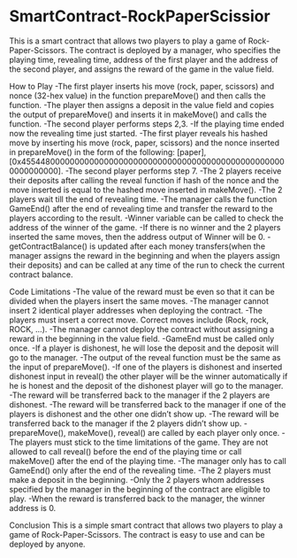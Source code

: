 # SmartContract-RockPaperScissior


This is a smart contract that allows two players to play a game of Rock-Paper-Scissors. The contract is deployed by a manager, who specifies the playing time, revealing time, address of the first player and the address of the second player, and assigns the reward of the game in the value field.

How to Play
-The first player inserts his move (rock, paper, scissors) and nonce (32-hex value) in the function prepareMove() and then calls the function.
-The player then assigns a deposit in the value field and copies the output of prepareMove() and inserts it in makeMove() and calls the function.
-The second player performs steps 2,3.
-If the playing time ended now the revealing time just started.
-The first player reveals his hashed move by inserting his move (rock, paper, scissors) and the nonce inserted in prepareMove() in the form of the following: [paper], [0x4554480000000000000000000000000000000000000000000000000000000000].
-The second player performs step 7.
-The 2 players receive their deposits after calling the reveal function if hash of the nonce and the move inserted is equal to the hashed move inserted in makeMove().
-The 2 players wait till the end of revealing time.
-The manager calls the function GameEnd() after the end of revealing time and transfer the reward to the players according to the result.
-Winner variable can be called to check the address of the winner of the game.
-If there is no winner and the 2 players inserted the same moves, then the address output of Winner will be 0.
-getContractBalance() is updated after each money transfers(when the manager assigns the reward in the beginning and when the players assign their deposits) and can be called at any time of the run to check the current contract balance.


Code Limitations
-The value of the reward must be even so that it can be divided when the players insert the same moves.
-The manager cannot insert 2 identical player addresses when deploying the contract.
-The players must insert a correct move. Correct moves include (Rock, rock, ROCK, …).
-The manager cannot deploy the contract without assigning a reward in the beginning in the value field.
-GameEnd must be called only once.
-If a player is dishonest, he will lose the deposit and the deposit will go to the manager.
-The output of the reveal function must be the same as the input of prepareMove().
-If one of the players is dishonest and inserted dishonest input in reveal() the other player will be the winner automatically if he is honest and the deposit of the dishonest player will go to the manager.
-The reward will be transferred back to the manager if the 2 players are dishonest.
-The reward will be transferred back to the manager if one of the players is dishonest and the other one didn’t show up.
-The reward will be transferred back to the manager if the 2 players didn’t show up.
-prepareMove(), makeMove(), reveal() are called by each player only once.
-The players must stick to the time limitations of the game. They are not allowed to call reveal() before the end of the playing time or call makeMove() after the end of the playing time.
-The manager only has to call GameEnd() only after the end of the revealing time.
-The 2 players must make a deposit in the beginning.
-Only the 2 players whom addresses specified by the manager in the beginning of the contract are eligible to play.
-When the reward is transferred back to the manager, the winner address is 0.


Conclusion
This is a simple smart contract that allows two players to play a game of Rock-Paper-Scissors. The contract is easy to use and can be deployed by anyone.

